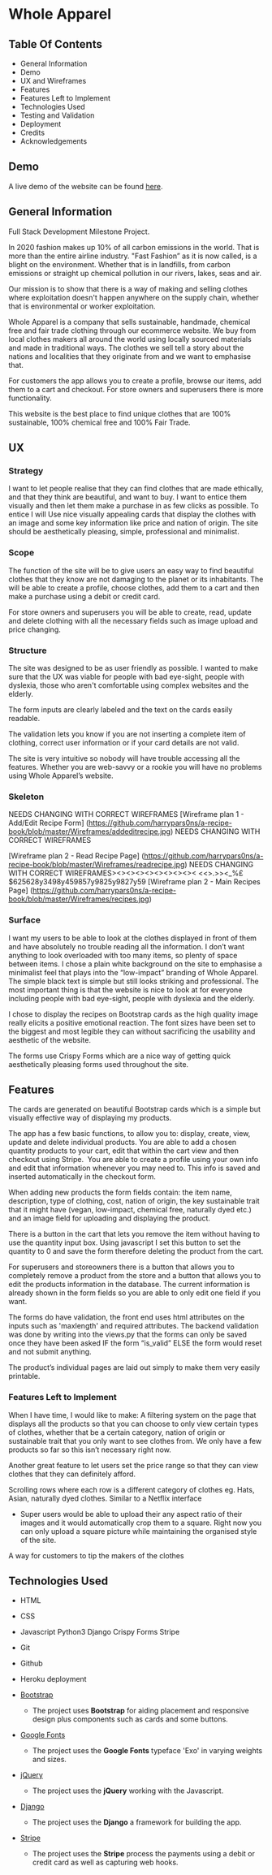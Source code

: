 # Whole Apparel

## Table Of Contents

- General Information
- Demo
- UX and Wireframes
- Features
- Features Left to Implement
- Technologies Used
- Testing and Validation
- Deployment
- Credits
- Acknowledgements

## Demo

A live demo of the website can be found [here](https://a-recipe-book.herokuapp.com/).


## General Information

Full Stack Development Milestone Project.

In 2020 fashion makes up 10% of all carbon emissions in the world.  That is more than the entire airline industry. "Fast Fashion” as  it is now called, is a blight on the environment. Whether that is  in landfills, from carbon emissions or straight up chemical  pollution in our rivers, lakes, seas and air.

Our mission is to  show that there is a way of making and selling clothes where  exploitation doesn't happen anywhere on the supply chain, whether  that is environmental or worker exploitation.

Whole Apparel is a company that sells sustainable, handmade, chemical free and fair trade clothing through our ecommerce website. We buy from local clothes makers all around the world using locally sourced materials and made in traditional ways. The clothes we sell tell a story about the nations and localities that they originate from and we want to emphasise that.

For customers the app allows you to create a profile, browse our items, add them to a cart and checkout. For store owners and superusers there is more functionality. 

This website is the best place to find unique clothes that are 100% sustainable, 100% chemical free and 100% Fair Trade.



## UX

### Strategy

I want to let people realise that they can find clothes that are made ethically, and that they think are beautiful, and want to buy. I want to entice them visually and then let them make a purchase in as few clicks as possible. To entice I will Use nice visually appealing cards that display the clothes with an image and some key information like price and nation of origin. The site should be aesthetically pleasing, simple, professional and minimalist.

### Scope

The function of the site will be to give users an easy way to find beautiful clothes that they know are not damaging to the planet or its inhabitants. The will be able to create a profile, choose clothes, add them to a cart and then make a purchase using a debit or credit card.

For store owners and superusers you will be able to create, read, update and delete clothing with all the necessary fields such as image upload and price changing.

### Structure

The site was designed to be as user friendly as possible. I wanted to make sure that the UX was viable for people with bad eye-sight, people with dyslexia,
those who aren't comfortable using complex websites and the elderly.

The form inputs are clearly labeled and the text on the cards easily readable.

The validation lets you know if you are not inserting a complete item of clothing, correct user information or if your card details are not valid. 

The site is very intuitive so nobody will have trouble accessing all the features. Whether you are web-savvy or a rookie you will have no problems using Whole Apparel’s website. 

### Skeleton

NEEDS CHANGING WITH CORRECT WIREFRAMES
[Wireframe plan 1 - Add/Edit Recipe Form]  (https://github.com/harrypars0ns/a-recipe-book/blob/master/Wireframes/addeditrecipe.jpg)
NEEDS CHANGING WITH CORRECT WIREFRAMES

[Wireframe plan 2 - Read Recipe Page]  (https://github.com/harrypars0ns/a-recipe-book/blob/master/Wireframes/readrecipe.jpg)
NEEDS CHANGING WITH CORRECT WIREFRAMES><><><><><><><><><
<<>.>><_%£$625628y3498y459857y9825y9827y59
[Wireframe plan 2 - Main Recipes Page]  (https://github.com/harrypars0ns/a-recipe-book/blob/master/Wireframes/recipes.jpg)

### Surface

I want my users to be able to look at the clothes displayed in front of them and have absolutely no trouble reading all the information. I don’t want anything to look overloaded with too many items, so plenty of space between items. I chose a plain white background on the site to emphasise a minimalist feel that plays into the “low-impact” branding of Whole Apparel. The simple black text is simple but still looks striking and professional. The most important thing is that the website is nice to look at for everyone including people with bad eye-sight, people with dyslexia and the elderly.

I chose to display the recipes on Bootstrap cards as the high quality image really elicits a positive emotional reaction.
The font sizes have been set to the biggest and most legible they can without sacrificing the usability and aesthetic of the website.

The forms use Crispy Forms which are a nice way of getting quick aesthetically pleasing forms used throughout the site.

## Features

The cards are generated on beautiful Bootstrap cards which is a simple but visually effective way of displaying my products.

The app has a few basic functions, to allow you to: display, create, view, update and delete individual products. You are able to add a chosen quantity products to your cart, edit that within the cart view and then checkout using Stripe.  You are able to create a profile using your own info and edit that information whenever you may need to. This info is saved and inserted automatically in the checkout form. 

When adding new products the form fields contain: the item name, description, type of clothing, cost, nation of origin, the key sustainable trait that it might have (vegan, low-impact, chemical free, naturally dyed etc.) and an image field for uploading and displaying the product.

There is a button in the cart that lets you remove the item without having to use the quantity input box. Using javascript I set this button to set the quantity to 0 and save the form therefore deleting the product from the cart.

For superusers and storeowners there is a button that allows you to completely remove a product from the store and a button that allows you to edit the products information in the database. The current information is already shown in the form fields so you are able to only edit one field if you want.

The forms do have validation, the front end uses html attributes on the inputs such as 'maxlength' and required attributes. The backend validation was done by writing into the views.py that the forms can only be saved once they have been asked IF the form “is_valid” ELSE the form would reset and not submit anything.

The product’s individual pages are laid out simply to make them very easily printable. 

### Features Left to Implement

When I have time, I would like to make: A filtering system on the page that displays all the products so that you can choose to only view certain types of clothes, whether that be a certain category, nation of origin or sustainable trait that you only want to see clothes from. We only have a few products so far so this isn’t necessary right now.

Another great feature to let users set the price range so that  they can view clothes that they can definitely afford.

Scrolling rows where each row is a different category of clothes 	  eg. Hats, Asian, naturally dyed clothes. Similar to a Netflix interface

- Super users would be able to upload their any aspect ratio of their images and it would automatically crop them to a square. Right now you can only upload a square picture while maintaining the organised style of the site. 

A way for customers to tip the makers of the clothes

## Technologies Used

- HTML
- CSS
- Javascript
Python3
Django
Crispy Forms
Stripe
- Git
- Github
- Heroku deployment

- [Bootstrap](https://getbootstrap.com)
    - The project uses **Bootstrap** for aiding placement and responsive design plus components such as cards and some buttons.
- [Google Fonts](https://fonts.google.com/)
    - The project uses the **Google Fonts** typeface 'Exo' in varying weights and sizes.
- [jQuery](https://jquery.com/)
    - The project uses the **jQuery** working with the Javascript.
- [Django](https://www.djangoproject.com/)
    - The project uses the **Django** a framework for building the app.
- [Stripe](https://stripe.com/)
    - The project uses the **Stripe** process the payments using a debit or credit card as well as capturing web hooks.